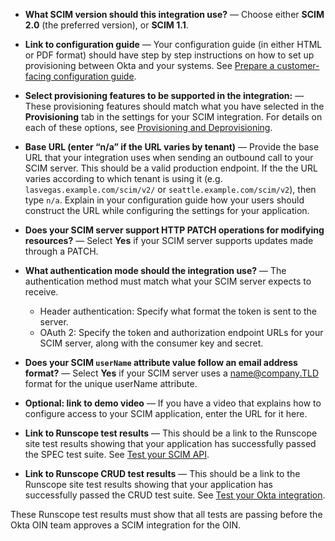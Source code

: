 
* **What SCIM version should this integration use?** &mdash; Choose either **SCIM 2.0** (the preferred version), or **SCIM 1.1**.

* **Link to configuration guide** &mdash; Your configuration guide (in either HTML or PDF format) should have step by step instructions on how to set up provisioning between Okta and your systems. See [Prepare a customer-facing configuration guide](/docs/guides/submit-app/create-guide).

* **Select provisioning features to be supported in the integration:** &mdash; These provisioning features should match what you have selected in the **Provisioning** tab in the settings for your SCIM integration. For details on each of these options, see [Provisioning and Deprovisioning](https://help.okta.com/en/prod/okta_help_CSH.htm#ext_Provisioning_Deprovisioning_Overview).

* **Base URL (enter “n/a” if the URL varies by tenant)** &mdash; Provide the base URL that your integration uses when sending an outbound call to your SCIM server. This should be a valid production endpoint. If the the URL varies according to which tenant is using it (e.g. `lasvegas.example.com/scim/v2/` or `seattle.example.com/scim/v2`), then type `n/a`. Explain in your configuration guide how your users should construct the URL while configuring the settings for your application.

* **Does your SCIM server support HTTP PATCH operations for modifying resources?** &mdash; Select **Yes** if your SCIM server supports updates made through a PATCH.

* **What authentication mode should the integration use?** &mdash; The authentication method must match what your SCIM server expects to receive.

  * Header authentication: Specify what format the token is sent to the server.
  * OAuth 2: Specify the token and authorization endpoint URLs for your SCIM server, along with the consumer key and secret.

* **Does your SCIM `userName` attribute value follow an email address format?** &mdash; Select **Yes** if your SCIM server uses a name@company.TLD format for the unique userName attribute.

* **Optional: link to demo video** &mdash; If you have a video that explains how to configure access to your SCIM application, enter the URL for it here.

* **Link to Runscope test results** &mdash; This should be a link to the Runscope site test results showing that your application has successfully passed the SPEC test suite. See [Test your SCIM API](/docs/guides/build-provisioning-integration/test-scim-api/).

* **Link to Runscope CRUD test results** &mdash; This should be a link to the Runscope site test results showing that your application has successfully passed the CRUD test suite. See [Test your Okta integration](/docs/guides/build-provisioning-integration/test-scim-app/).

These Runscope test results must show that all tests are passing before the Okta OIN team approves a SCIM integration for the OIN.
